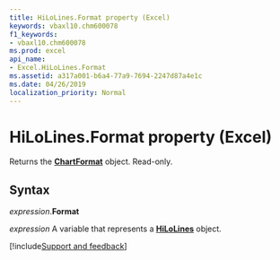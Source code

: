 ```yaml
---
title: HiLoLines.Format property (Excel)
keywords: vbaxl10.chm600078
f1_keywords:
- vbaxl10.chm600078
ms.prod: excel
api_name:
- Excel.HiLoLines.Format
ms.assetid: a317a001-b6a4-77a9-7694-2247d87a4e1c
ms.date: 04/26/2019
localization_priority: Normal
---
```



# HiLoLines.Format property (Excel)

Returns the **[ChartFormat](Excel.ChartFormat.md)** object. Read-only.


## Syntax

_expression_.**Format**

_expression_ A variable that represents a **[HiLoLines](Excel.HiLoLines(object).md)** object.




[!include[Support and feedback](~/includes/feedback-boilerplate.md)]